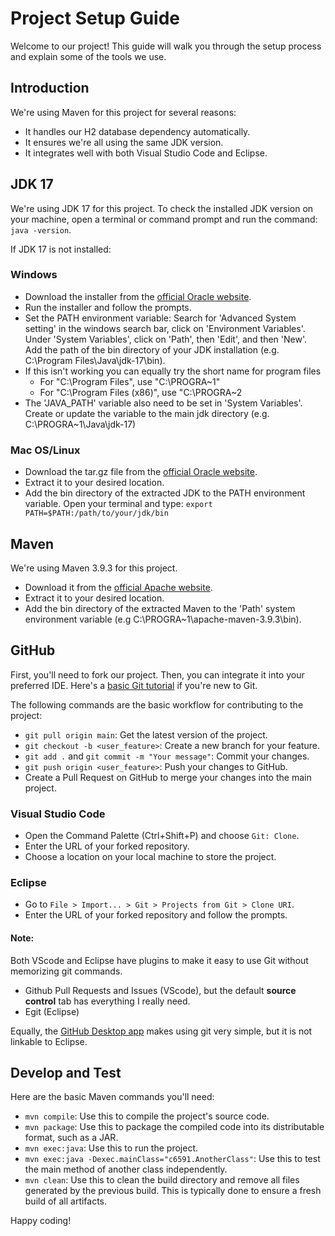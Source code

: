 # Project Setup Guide

Welcome to our project! This guide will walk you through the setup process and explain some of the tools we use.

## Introduction

We're using Maven for this project for several reasons:
- It handles our H2 database dependency automatically.
- It ensures we're all using the same JDK version.
- It integrates well with both Visual Studio Code and Eclipse.

## JDK 17

We're using JDK 17 for this project. To check the installed JDK version on your machine, open a terminal or command prompt and run the command: `java -version`.

If JDK 17 is not installed:

### Windows
- Download the installer from the [official Oracle website](https://www.oracle.com/java/technologies/javase-jdk17-downloads.html).
- Run the installer and follow the prompts.
- Set the PATH environment variable: Search for 'Advanced System setting' in the windows search bar, click on 'Environment Variables'. Under 'System Variables', click on 'Path', then 'Edit', and then 'New'. Add the path of the bin directory of your JDK installation (e.g. C:\Program Files\Java\jdk-17\bin).
- If this isn't working you can equally try the short name for program files 
    - For "C:\Program Files", use "C:\PROGRA~1"
    - For "C:\Program Files (x86)", use "C:\PROGRA~2
- The 'JAVA_PATH' variable also need to be set in 'System Variables'. Create or update the variable to the main jdk directory (e.g. C:\PROGRA~1\Java\jdk-17)

### Mac OS/Linux
- Download the tar.gz file from the [official Oracle website](https://www.oracle.com/java/technologies/javase-jdk17-downloads.html).
- Extract it to your desired location.
- Add the bin directory of the extracted JDK to the PATH environment variable. Open your terminal and type: `export PATH=$PATH:/path/to/your/jdk/bin`

## Maven

We're using Maven 3.9.3 for this project.
- Download it from the [official Apache website](https://maven.apache.org/download.cgi).
- Extract it to your desired location.
- Add the bin directory of the extracted Maven to the 'Path' system environment variable (e.g C:\PROGRA~1\apache-maven-3.9.3\bin).

## GitHub

First, you'll need to fork our project. Then, you can integrate it into your preferred IDE. Here's a [basic Git tutorial](https://youtu.be/HkdAHXoRtos) if you're new to Git.

The following commands are the basic workflow for contributing to the project:
- `git pull origin main`: Get the latest version of the project.
- `git checkout -b <user_feature>`: Create a new branch for your feature.
- `git add .` and `git commit -m "Your message"`: Commit your changes.
- `git push origin <user_feature>`: Push your changes to GitHub.
- Create a Pull Request on GitHub to merge your changes into the main project.

### Visual Studio Code
- Open the Command Palette (Ctrl+Shift+P) and choose `Git: Clone`.
- Enter the URL of your forked repository.
- Choose a location on your local machine to store the project.

### Eclipse
- Go to `File > Import... > Git > Projects from Git > Clone URI`.
- Enter the URL of your forked repository and follow the prompts.

#### Note:
Both VScode and Eclipse have plugins to make it easy to use Git without memorizing git commands.

- Github Pull Requests and Issues (VScode), but the default **source control** tab has everything I really need.
- Egit (Eclipse)

 Equally, the [GitHub Desktop app](https://desktop.github.com/) makes using git very simple, but it is not linkable to Eclipse.


## Develop and Test

Here are the basic Maven commands you'll need:
- `mvn compile`: Use this to compile the project's source code.
- `mvn package`: Use this to package the compiled code into its distributable format, such as a JAR.
- `mvn exec:java`: Use this to run the project.
- `mvn exec:java -Dexec.mainClass="c6591.AnotherClass"`: Use this to test the main method of another class independently.
- `mvn clean`: Use this to clean the build directory and remove all files generated by the previous build. This is typically done to ensure a fresh build of all artifacts.

Happy coding!
